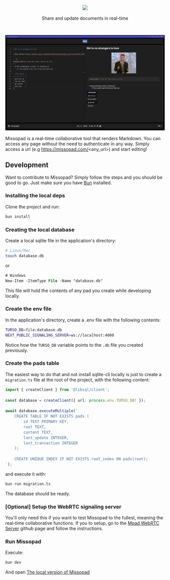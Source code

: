 <p align="center">
    <img src="https://imgur.com/UOlIAJE.png">
    <p align="center">
        Share and update documents in real-time
    </p>
</p>

<br>

<p align="center">
    <img src="./assets/demo.png">
</p>

Missopad is a real-time collaborative tool that renders Markdown. You can access any page without the need to authenticate in any way. Simply access a url (e.g https://missopad.com/<any_url>) and start editing!

## Development

Want to contribute to Missopad? Simply follow the steps and you should be good to go. Just make sure you have [Bun](https://bun.sh/docs/installation) installed.

### Installing the local deps

Clone the project and run:

```sh
bun install
```

### Creating the local database

Create a local sqlite file in the application's directory:

```sh
# Linux/Mac
touch database.db
```

or

```ps
# Windows
New-Item -ItemType File -Name "database.db"
```

This file will hold the contents of any pad you create while developing locally.

### Create the env file

In the application's directory, create a .env file with the following contents:

```sh
TURSO_DB=file:database.db
NEXT_PUBLIC_SIGNALING_SERVER=ws://localhost:4000
```

Notice how the `TURSO_DB` variable points to the `.db` file you created previously.

### Create the pads table

The easiest way to do that and not install sqlite-cli locally is just to create a `migration.ts` file at the root of the project, with the following content:

```ts
import { createClient } from '@libsql/client';

const database = createClient({ url: process.env.TURSO_DB! });

await database.executeMultiple(`
    CREATE TABLE IF NOT EXISTS pads (
        id TEXT PRIMARY KEY,
        root TEXT,
        content TEXT,
        last_update INTEGER,
        last_transaction INTEGER
    );

    CREATE UNIQUE INDEX IF NOT EXISTS root_index ON pads(root);
`);
```

and execute it with:

```sh
bun run migration.ts
```

The database should be ready.

### [Optional] Setup the WebRTC signaling server

You'll only need this if you want to test Missopad to the fullest, meaning the real-time collaborative functions. If you to setup, go to the [Mpad WebRTC Server](https://github.com/enzoferraribf/mpad-ws) github page and follow the instructions.

### Run Missopad

Execute:

```sh
bun dev
```

And open [The local version of Missopad](http://localhost:3000)

